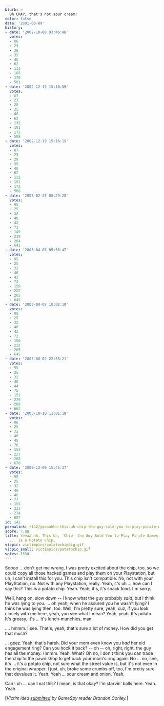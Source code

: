 ```yaml
---
blurb: >
  Oh CRAP, that's not sour cream!
color: false
date: '2001-03-09'
history:
- date: '2002-10-08 03:46:46'
  votes:
  - 86
  - 23
  - 28
  - 35
  - 40
  - 62
  - 131
  - 188
  - 170
  - 501
- date: '2002-12-19 15:10:59'
  votes:
  - 87
  - 23
  - 28
  - 35
  - 40
  - 62
  - 132
  - 191
  - 172
  - 508
- date: '2002-12-19 15:16:15'
  votes:
  - 87
  - 23
  - 28
  - 35
  - 40
  - 62
  - 132
  - 191
  - 172
  - 508
- date: '2003-02-27 08:29:28'
  votes:
  - 95
  - 25
  - 32
  - 40
  - 42
  - 73
  - 149
  - 219
  - 204
  - 641
- date: '2003-04-07 09:56:47'
  votes:
  - 95
  - 25
  - 32
  - 40
  - 43
  - 73
  - 150
  - 222
  - 205
  - 645
- date: '2003-04-07 10:02:10'
  votes:
  - 95
  - 25
  - 32
  - 40
  - 43
  - 73
  - 150
  - 222
  - 205
  - 645
- date: '2003-08-02 22:53:21'
  votes:
  - 95
  - 25
  - 32
  - 40
  - 44
  - 75
  - 151
  - 226
  - 208
  - 662
- date: '2003-10-10 11:01:18'
  votes:
  - 96
  - 25
  - 32
  - 40
  - 45
  - 76
  - 152
  - 227
  - 208
  - 670
- date: '2009-12-09 15:45:37'
  votes:
  - 98
  - 25
  - 32
  - 40
  - 46
  - 77
  - 155
  - 233
  - 214
  - 687
id: 142
permalink: /142/yeeaahhh-this-uh-chip-the-guy-sold-you-to-play-pirate-games-on-your-playstation--is-a-potato-chip/
score: 7.88
title: Yeeaahhh, This Uh, 'Chip' the Guy Sold You to Play Pirate Games on Your Playstation
  ... Is a Potato Chip.
vicpic: victimpics/potatochipbig.gif
vicpic_small: victimpics/potatochip.gif
votes: 1630
---
```


Soooo ... don't get me wrong, I was pretty excited about the chip, too,
so we could copy all those hacked games and play them on your
Playstation, but uh, I can't install this for you. This chip isn't
compatible. No, not with your PlayStation, no. Not with any Playstation,
really. Yeah, it's uh ... how can I say this? This is a potato chip.
Yeah. Yeah, it's, it's snack food. I'm sorry.

Well, hang on, slow down -- I know what the guy probably *said*, but I
think he was lying to you. ... oh yeah, when he assured you he wasn't
lying? I think he was lying then, too. Well, I'm pretty sure, yeah, cuz,
if you look closely with me here, yeah, you see what I mean? Yeah, yeah.
It's potato. It's greasy. It's ... it's lunch-munchies, man.

.... hmmm. I see. That's, yeah, that's sure a lot of money. How did you
get that much?

... geez. Yeah, that's harsh. Did your mom even know you *had* her old
engagement ring? Can you hock it back? -- oh -- oh, right, right, the
guy has all the money. Hmmm. Yeah. What? Oh no, I don't think you can
trade the chip to the pawn shop to get back your mom's ring again. No
... no, see, it's ... it's a potato chip, not sure what the street value
is, but it's not even in the original wrapper. I just, uh, broke some
crumbs off, too, I'm pretty sure that devalues it. Yeah. Yeah ... sour
cream and onion. Yeah.

Can I uh ... can I eat this? I mean, is that okay? I'm starvin' balls
here. Yeah. Yeah.

\[*Victim idea [submitted](mailto:feedback@gamespy.com) by GameSpy
reader Brandon Conley.*\]